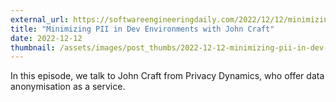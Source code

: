 ```yaml
---
external_url: https://softwareengineeringdaily.com/2022/12/12/minimizing-pii-in-dev-environments/
title: "Minimizing PII in Dev Environments with John Craft"
date: 2022-12-12
thumbnail: /assets/images/post_thumbs/2022-12-12-minimizing-pii-in-dev-environments.webp
---
```


In this episode, we talk to John Craft from Privacy Dynamics, who offer data anonymisation as a service.